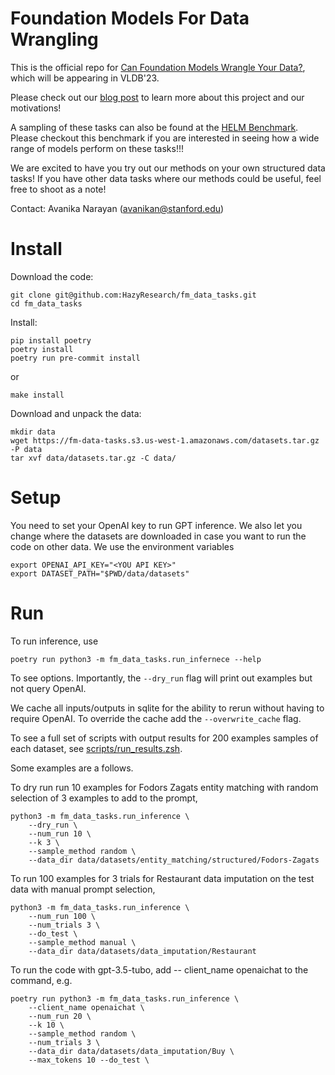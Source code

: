 # Foundation Models For Data Wrangling

This is the official repo for [Can Foundation Models Wrangle Your Data?](<https://arxiv.org/abs/2205.09911>), which will be appearing in VLDB'23.

Please check out our [blog post](https://hazyresearch.stanford.edu/blog/2023-01-13-datawrangling) to learn more about this project and our motivations!

A sampling of these tasks can also be found at the [HELM Benchmark](https://crfm.stanford.edu/helm/latest/). Please checkout this benchmark if you are interested in seeing how a wide range of models perform on these tasks!!!

We are excited to have you try out our methods on your own structured data tasks! If you have other data tasks where our methods could be useful, feel free to shoot as a note!

Contact: Avanika Narayan ([avanikan@stanford.edu](mailto:avanikan@stanford.edu))

# Install
Download the code:
```
git clone git@github.com:HazyResearch/fm_data_tasks.git
cd fm_data_tasks
```

Install:
```
pip install poetry
poetry install
poetry run pre-commit install
```
or
```
make install
```

Download and unpack the data:
```
mkdir data
wget https://fm-data-tasks.s3.us-west-1.amazonaws.com/datasets.tar.gz -P data
tar xvf data/datasets.tar.gz -C data/
```

# Setup
You need to set your OpenAI key to run GPT inference. We also let you change where the datasets are downloaded in case you want to run the code on other data. We use the environment variables
```
export OPENAI_API_KEY="<YOU API KEY>"
export DATASET_PATH="$PWD/data/datasets"
```

# Run
To run inference, use
```
poetry run python3 -m fm_data_tasks.run_infernece --help
```
To see options. Importantly, the `--dry_run` flag will print out examples but not query OpenAI.

We cache all inputs/outputs in sqlite for the ability to rerun without having to require OpenAI. To override the cache add the `--overwrite_cache` flag.

To see a full set of scripts with output results for 200 examples samples of each dataset, see [scripts/run_results.zsh](scripts/run_results.zsh).

Some examples are a follows.

To dry run run 10 examples for Fodors Zagats entity matching with random selection of 3 examples to add to the prompt,
```
python3 -m fm_data_tasks.run_inference \
    --dry_run \
    --num_run 10 \
    --k 3 \
    --sample_method random \
    --data_dir data/datasets/entity_matching/structured/Fodors-Zagats
```

To run 100 examples for 3 trials for Restaurant data imputation on the test data with manual prompt selection,
```
python3 -m fm_data_tasks.run_inference \
    --num_run 100 \
    --num_trials 3 \
    --do_test \
    --sample_method manual \
    --data_dir data/datasets/data_imputation/Restaurant
```
To run the code with gpt-3.5-tubo, add -- client_name openaichat to the command, e.g.
```
poetry run python3 -m fm_data_tasks.run_inference \
    --client_name openaichat \
    --num_run 20 \
    --k 10 \
    --sample_method random \
    --num_trials 3 \
    --data_dir data/datasets/data_imputation/Buy \
    --max_tokens 10 --do_test \
```